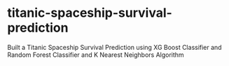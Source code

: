 # titanic-spaceship-survival-prediction
Built a Titanic Spaceship Survival Prediction using XG Boost Classifier and Random Forest Classifier and K Nearest Neighbors Algorithm
